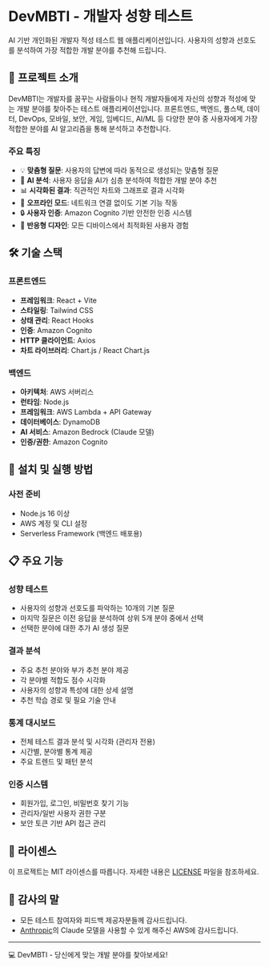 # DevMBTI - 개발자 성향 테스트

AI 기반 개인화된 개발자 적성 테스트 웹 애플리케이션입니다. 사용자의 성향과 선호도를 분석하여 가장 적합한 개발 분야를 추천해 드립니다.

## 📝 프로젝트 소개

DevMBTI는 개발자를 꿈꾸는 사람들이나 현직 개발자들에게 자신의 성향과 적성에 맞는 개발 분야를 찾아주는 테스트 애플리케이션입니다. 프론트엔드, 백엔드, 풀스택, 데이터, DevOps, 모바일, 보안, 게임, 임베디드, AI/ML 등 다양한 분야 중 사용자에게 가장 적합한 분야를 AI 알고리즘을 통해 분석하고 추천합니다.

### 주요 특징

- 💡 **맞춤형 질문**: 사용자의 답변에 따라 동적으로 생성되는 맞춤형 질문
- 🧠 **AI 분석**: 사용자 응답을 AI가 심층 분석하여 적합한 개발 분야 추천
- 📊 **시각화된 결과**: 직관적인 차트와 그래프로 결과 시각화
- 🔄 **오프라인 모드**: 네트워크 연결 없이도 기본 기능 작동
- 🔒 **사용자 인증**: Amazon Cognito 기반 안전한 인증 시스템
- 📱 **반응형 디자인**: 모든 디바이스에서 최적화된 사용자 경험

## 🛠️ 기술 스택

### 프론트엔드
- **프레임워크**: React + Vite
- **스타일링**: Tailwind CSS
- **상태 관리**: React Hooks
- **인증**: Amazon Cognito
- **HTTP 클라이언트**: Axios
- **차트 라이브러리**: Chart.js / React Chart.js

### 백엔드
- **아키텍처**: AWS 서버리스
- **런타임**: Node.js
- **프레임워크**: AWS Lambda + API Gateway
- **데이터베이스**: DynamoDB
- **AI 서비스**: Amazon Bedrock (Claude 모델)
- **인증/권한**: Amazon Cognito

## 🔧 설치 및 실행 방법

### 사전 준비

- Node.js 16 이상
- AWS 계정 및 CLI 설정
- Serverless Framework (백엔드 배포용)

## 📋 주요 기능

### 성향 테스트
- 사용자의 성향과 선호도를 파악하는 10개의 기본 질문
- 마지막 질문은 이전 응답을 분석하여 상위 5개 분야 중에서 선택
- 선택한 분야에 대한 추가 AI 생성 질문

### 결과 분석
- 주요 추천 분야와 부가 추천 분야 제공
- 각 분야별 적합도 점수 시각화
- 사용자의 성향과 특성에 대한 상세 설명
- 추천 학습 경로 및 필요 기술 안내

### 통계 대시보드
- 전체 테스트 결과 분석 및 시각화 (관리자 전용)
- 시간별, 분야별 통계 제공
- 주요 트렌드 및 패턴 분석

### 인증 시스템
- 회원가입, 로그인, 비밀번호 찾기 기능
- 관리자/일반 사용자 권한 구분
- 보안 토큰 기반 API 접근 관리

## 📜 라이센스

이 프로젝트는 MIT 라이센스를 따릅니다. 자세한 내용은 [LICENSE](LICENSE) 파일을 참조하세요.

## 🙏 감사의 말

- 모든 테스트 참여자와 피드백 제공자분들께 감사드립니다.
- [Anthropic](https://www.anthropic.com/)의 Claude 모델을 사용할 수 있게 해주신 AWS에 감사드립니다.

---

💻 DevMBTI - 당신에게 맞는 개발 분야를 찾아보세요!
